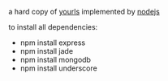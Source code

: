 a hard copy of [yourls](http://yourls.org/) implemented by [nodejs](http://nodejs.org)

to install all dependencies:

* npm install express
* npm install jade
* npm install mongodb
* npm install underscore
